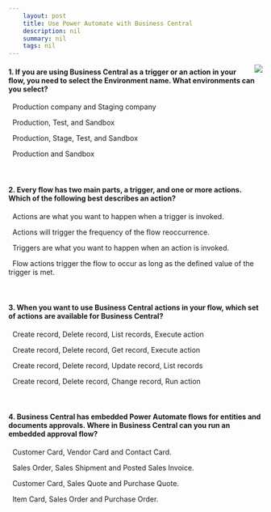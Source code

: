 ```yaml
---
    layout: post
    title: Use Power Automate with Business Central  
    description: nil
    summary: nil
    tags: nil
---
```



 <a target="_blank" href="https://docs.microsoft.com/en-us/learn/modules/use-power-automate/12-check/"><i class="fas fa-external-link-alt"></i> </a>
 <img align="right" src="https://docs.microsoft.com/en-us/learn/achievements/use-power-automate.svg">
####  1. If you are using Business Central as a trigger or an action in your flow, you need to select the Environment name. What environments can you select?


<i class='far fa-square'></i> &nbsp;&nbsp;Production company and Staging company

<i class='far fa-square'></i> &nbsp;&nbsp;Production, Test, and Sandbox

<i class='far fa-square'></i> &nbsp;&nbsp;Production, Stage, Test, and Sandbox

<i class='fas fa-check-square' style='color: Dodgerblue;'></i> &nbsp;&nbsp;Production and Sandbox
<br />
<br />
<br />

####  2. Every flow has two main parts, a trigger, and one or more actions. Which of the following best describes an action?


<i class='fas fa-check-square' style='color: Dodgerblue;'></i> &nbsp;&nbsp;Actions are what you want to happen when a trigger is invoked.

<i class='far fa-square'></i> &nbsp;&nbsp;Actions will trigger the frequency of the flow reoccurrence.

<i class='far fa-square'></i> &nbsp;&nbsp;Triggers are what you want to happen when an action is invoked.

<i class='far fa-square'></i> &nbsp;&nbsp;Flow actions trigger the flow to occur as long as the defined value of the trigger is met.
<br />
<br />
<br />

####  3. When you want to use Business Central actions in your flow, which set of actions are available for Business Central?


<i class='far fa-square'></i> &nbsp;&nbsp;Create record, Delete record, List records, Execute action

<i class='fas fa-check-square' style='color: Dodgerblue;'></i> &nbsp;&nbsp;Create record, Delete record, Get record, Execute action

<i class='far fa-square'></i> &nbsp;&nbsp;Create record, Delete record, Update record, List records

<i class='far fa-square'></i> &nbsp;&nbsp;Create record, Delete record, Change record, Run action
<br />
<br />
<br />

####  4. Business Central has embedded Power Automate flows for entities and documents approvals. Where in Business Central can you run an embedded approval flow?


<i class='far fa-square'></i> &nbsp;&nbsp;Customer Card, Vendor Card and Contact Card.

<i class='far fa-square'></i> &nbsp;&nbsp;Sales Order, Sales Shipment and Posted Sales Invoice.

<i class='far fa-square'></i> &nbsp;&nbsp;Customer Card, Sales Quote and Purchase Quote.

<i class='fas fa-check-square' style='color: Dodgerblue;'></i> &nbsp;&nbsp;Item Card, Sales Order and Purchase Order.
<br />
<br />
<br />
